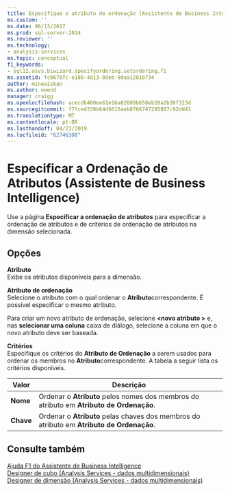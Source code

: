 ```yaml
---
title: Especifique o atributo de ordenação (Assistente de Business Intelligence) | Microsoft Docs
ms.custom: ''
ms.date: 06/13/2017
ms.prod: sql-server-2014
ms.reviewer: ''
ms.technology:
- analysis-services
ms.topic: conceptual
f1_keywords:
- sql12.asvs.biwizard.specifyordering.setordering.f1
ms.assetid: fc0678fc-e188-4d13-8deb-9daa1281b734
author: minewiskan
ms.author: owend
manager: craigg
ms.openlocfilehash: acecdb460ee61e16a82609b658eb20a2b38f323d
ms.sourcegitcommit: f7fced330b64d6616aeb8766747295807c92dd41
ms.translationtype: MT
ms.contentlocale: pt-BR
ms.lasthandoff: 04/23/2019
ms.locfileid: "62746308"
---
```

# <a name="specify-attribute-ordering-business-intelligence-wizard"></a>Especificar a Ordenação de Atributos (Assistente de Business Intelligence)
  Use a página **Especificar a ordenação de atributos** para especificar a ordenação de atributos e de critérios de ordenação de atributos na dimensão selecionada.  
  
## <a name="options"></a>Opções  
 **Atributo**  
 Exibe os atributos disponíveis para a dimensão.  
  
 **Atributo de ordenação**  
 Selecione o atributo com o qual ordenar o **Atributo**correspondente. É possível especificar o mesmo atributo.  
  
 Para criar um novo atributo de ordenação, selecione  **\<novo atributo >** e, nas **selecionar uma coluna** caixa de diálogo, selecione a coluna em que o novo atributo deve ser baseada.  
  
 **Critérios**  
 Especifique os critérios do **Atributo de Ordenação** a serem usados para ordenar os membros no **Atributo**correspondente. A tabela a seguir lista os critérios disponíveis.  
  
|Valor|Descrição|  
|-----------|-----------------|  
|**Nome**|Ordenar o **Atributo** pelos nomes dos membros do atributo em **Atributo de Ordenação**.|  
|**Chave**|Ordenar o **Atributo** pelas chaves dos membros do atributo em **Atributo de Ordenação**.|  
  
## <a name="see-also"></a>Consulte também  
 [Ajuda F1 do Assistente de Business Intelligence](business-intelligence-wizard-f1-help.md)   
 [Designer de cubo &#40;Analysis Services - dados multidimensionais&#41;](cube-designer-analysis-services-multidimensional-data.md)   
 [Designer de dimensão &#40;Analysis Services - dados multidimensionais&#41;](dimension-designer-analysis-services-multidimensional-data.md)  
  
  
